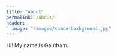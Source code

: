 ```yaml
---
title: "About"
permalink: /about/
header:
  image: "/images/space-background.jpg"
---
```


Hi! My name is Gautham.
